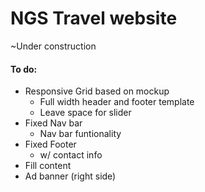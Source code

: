 # NGS Travel website
~Under construction

#### To do:
- Responsive Grid based on mockup
    - Full width header and footer template
    - Leave space for slider
- Fixed Nav bar
    - Nav bar funtionality 
- Fixed Footer
    - w/ contact info
- Fill content
- Ad banner (right side)
